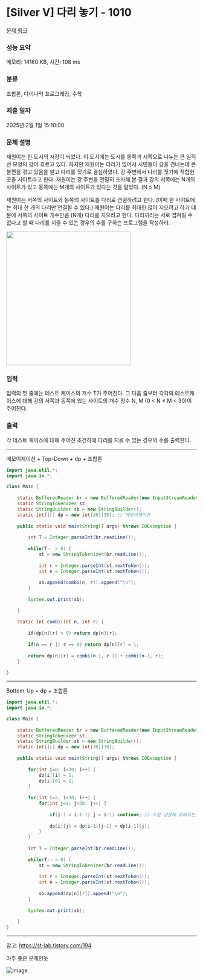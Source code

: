 # [Silver V] 다리 놓기 - 1010 

[문제 링크](https://www.acmicpc.net/problem/1010) 

### 성능 요약

메모리: 14160 KB, 시간: 108 ms

### 분류

조합론, 다이나믹 프로그래밍, 수학

### 제출 일자

2025년 2월 1일 15:10:00

### 문제 설명

<p>재원이는 한 도시의 시장이 되었다. 이 도시에는 도시를 동쪽과 서쪽으로 나누는 큰 일직선 모양의 강이 흐르고 있다. 하지만 재원이는 다리가 없어서 시민들이 강을 건너는데 큰 불편을 겪고 있음을 알고 다리를 짓기로 결심하였다. 강 주변에서 다리를 짓기에 적합한 곳을 사이트라고 한다. 재원이는 강 주변을 면밀히 조사해 본 결과 강의 서쪽에는 N개의 사이트가 있고 동쪽에는 M개의 사이트가 있다는 것을 알았다. (N ≤ M)</p>

<p>재원이는 서쪽의 사이트와 동쪽의 사이트를 다리로 연결하려고 한다. (이때 한 사이트에는 최대 한 개의 다리만 연결될 수 있다.) 재원이는 다리를 최대한 많이 지으려고 하기 때문에 서쪽의 사이트 개수만큼 (N개) 다리를 지으려고 한다. 다리끼리는 서로 겹쳐질 수 없다고 할 때 다리를 지을 수 있는 경우의 수를 구하는 프로그램을 작성하라.</p>

<p><img alt="" src="https://www.acmicpc.net/upload/201003/pic1.JPG" style="height:353px; width:329px"></p>

### 입력 

 <p>입력의 첫 줄에는 테스트 케이스의 개수 T가 주어진다. 그 다음 줄부터 각각의 테스트케이스에 대해 강의 서쪽과 동쪽에 있는 사이트의 개수 정수 N, M (0 < N ≤ M < 30)이 주어진다.</p>

### 출력 

 <p>각 테스트 케이스에 대해 주어진 조건하에 다리를 지을 수 있는 경우의 수를 출력한다.</p>

---

메모이제이션 + Top-Down + dp + 조합론

```java
import java.util.*;
import java.io.*;

class Main {
    
    static BufferedReader br = new BufferedReader(new InputStreamReader(System.in));
    static StringTokenizer st;
    static StringBuilder sb = new StringBuilder();
    static int[][] dp = new int[30][30]; // 메모이제이션
    
    public static void main(String[] args) throws IOException {
        
        int T = Integer.parseInt(br.readLine());
        
        while(T-- > 0) {
            st = new StringTokenizer(br.readLine());
            
            int r = Integer.parseInt(st.nextToken());
            int n = Integer.parseInt(st.nextToken());
            
            sb.append(combi(n, r)).append("\n");
        }
        
        System.out.print(sb);
        
    }
    
    static int combi(int n, int r) {
        
        if(dp[n][r] > 0) return dp[n][r];
        
        if(n == r || r == 0) return dp[n][r] = 1;
        
        return dp[n][r] = combi(n-1, r-1) + combi(n-1, r);
    }
    
}


```

---

Bottom-Up + dp + 조합론

```java
import java.util.*;
import java.io.*;

class Main {
    
    static BufferedReader br = new BufferedReader(new InputStreamReader(System.in));
    static StringTokenizer st;
    static StringBuilder sb = new StringBuilder();
    static int[][] dp = new int[30][30];
    
    public static void main(String[] args) throws IOException {
        
        for(int i=0; i<30; i++) {
            dp[i][i] = 1;
            dp[i][0] = 1;
        }
        
        for(int i=2; i<30; i++) {
            for(int j=1; j<30; j++) {
                
                if(j-1 > i-1 || j > i-1) continue; // 조합 성질에 위배되는것은 PASS
                
                dp[i][j] = dp[i-1][j-1] + dp[i-1][j];
            }
        }
        
        int T = Integer.parseInt(br.readLine());
        
        while(T-- > 0) {
            st = new StringTokenizer(br.readLine());
            
            int r = Integer.parseInt(st.nextToken());
            int n = Integer.parseInt(st.nextToken());
            
            sb.append(dp[n][r]).append("\n");
        }
        
        System.out.print(sb);
        
    }
}


```

---

참고: https://st-lab.tistory.com/194

아주 좋은 문제인듯

![image](https://github.com/user-attachments/assets/6298f157-de05-4101-ac26-e4ec2763fbe9)
